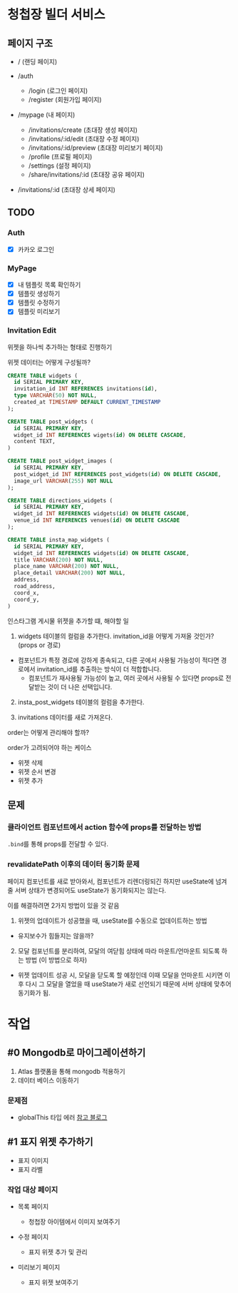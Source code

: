 # 청첩장 빌더 서비스

## 페이지 구조

- / (랜딩 페이지)

- /auth

  - /login (로그인 페이지)
  - /register (회원가입 페이지)

- /mypage (내 페이지)

  - /invitations/create (초대장 생성 페이지)
  - /invitations/:id/edit (초대장 수정 페이지)
  - /invitations/:id/preview (초대장 미리보기 페이지)
  - /profile (프로필 페이지)
  - /settings (설정 페이지)
  - /share/invitations/:id (초대장 공유 페이지)

- /invitations/:id (초대장 상세 페이지)

## TODO

### Auth

- [x] 카카오 로그인

### MyPage

- [x] 내 템플릿 목록 확인하기
- [x] 템플릿 생성하기
- [x] 템플릿 수정하기
- [x] 템플릿 미리보기

### Invitation Edit

위젯을 하나씩 추가하는 형태로 진행하기

위젯 데이터는 어떻게 구성될까?

```sql
CREATE TABLE widgets (
  id SERIAL PRIMARY KEY,
  invitation_id INT REFERENCES invitations(id),
  type VARCHAR(50) NOT NULL,
  created_at TIMESTAMP DEFAULT CURRENT_TIMESTAMP
);
```

```sql
CREATE TABLE post_widgets (
  id SERIAL PRIMARY KEY,
  widget_id INT REFERENCES wigets(id) ON DELETE CASCADE,
  content TEXT,
)
```

```sql
CREATE TABLE post_widget_images (
  id SERIAL PRIMARY KEY,
  post_widget_id INT REFERENCES post_widgets(id) ON DELETE CASCADE,
  image_url VARCHAR(255) NOT NULL
);
```

```sql
CREATE TABLE directions_widgets (
  id SERIAL PRIMARY KEY,
  widget_id INT REFERENCES widgets(id) ON DELETE CASCADE,
  venue_id INT REFERENCES venues(id) ON DELETE CASCADE
);
```

```sql
CREATE TABLE insta_map_widgets (
  id SERIAL PRIMARY KEY,
  widget_id INT REFERENCES widgets(id) ON DELETE CASCADE,
  title VARCHAR(200) NOT NULL,
  place_name VARCHAR(200) NOT NULL,
  place_detail VARCHAR(200) NOT NULL,
  address,
  road_address,
  coord_x,
  coord_y,
)
```

인스타그램 게시물 위젯을 추가할 떄, 해야할 일

1. widgets 테이블의 컬럼을 추가한다.
   invitation_id을 어떻게 가져올 것인가? (props or 경로)

- 컴포넌트가 특정 경로에 강하게 종속되고, 다른 곳에서 사용될 가능성이 적다면 경로에서 invitation_id를 추출하는 방식이 더 적합합니다.
  - 컴포넌트가 재사용될 가능성이 높고, 여러 곳에서 사용될 수 있다면 props로 전달받는 것이 더 나은 선택입니다.

2. insta_post_widgets 테이블의 컬럼을 추가한다.

3. invitations 데이터를 새로 가져온다.

order는 어떻게 관리해야 할까?

order가 고려되어야 하는 케이스

- 위젯 삭제
- 위젯 순서 변경
- 위젯 추가

## 문제

### 클라이언트 컴포넌트에서 action 함수에 props를 전달하는 방법

`.bind`를 통해 props를 전달할 수 있다.

### revalidatePath 이후의 데이터 동기화 문제

페이지 컴포넌트를 새로 받아와서, 컴포넌트가 리렌더링되긴 하지만 useState에 넘겨줄 서버 상태가 변경되어도 useState가 동기화되지는 않는다.

이를 해결하려면 2가지 방법이 있을 것 같음

1. 위젯의 업데이트가 성공했을 때, useState를 수동으로 업데이트하는 방법

- 유지보수가 힘들지는 않을까?

2. 모달 컴포넌트를 분리하여, 모달의 여닫힘 상태에 따라 마운트/언마운트 되도록 하는 방법 (이 방법으로 하자)

- 위젯 업데이트 성공 시, 모달을 닫도록 할 예정인데 이때 모달을 언마운트 시키면 이후 다시 그 모달을 열었을 때 useState가 새로 선언되기 때문에 서버 상태에 맞추어 동기화가 됨.

# 작업

## #0 Mongodb로 마이그레이션하기

1. Atlas 플랫폼을 통해 mongodb 적용하기
2. 데이터 베이스 이동하기

### 문제점

- globalThis 타입 에러
  [참고 블로그](https://huns.me/2022-05-22-43-TypeScript%EC%97%90%EC%84%9C%20%EC%A0%84%EC%97%AD%20%EA%B0%9C%EC%B2%B4%20%ED%83%80%EC%9E%85%EC%9D%80%20%EC%96%B4%EB%96%BB%EA%B2%8C%20%EC%A0%95%EC%9D%98%ED%95%98%EB%82%98%EC%9A%94)

## #1 표지 위젯 추가하기

- 표지 이미지
- 표지 라벨

### 작업 대상 페이지

- 목록 페이지

  - 청첩장 아이템에서 이미지 보여주기

- 수정 페이지

  - 표지 위젯 추가 및 관리

- 미리보기 페이지
  - 표지 위젯 보여주기
